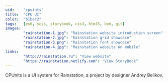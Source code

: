 ```yaml
---
uid:    "cpuints"
title:  "CPU UI"
color:  "b1bec2"
tags:   [es6, scss, storybook, css3, html5, bem, git]
images:
        "rainstation-1.jpg": "Rainstation website introduction screen"
        "rainstation-2.jpg": "Rainstation grid showcase"
        "rainstation-3.png": "Rainstation font showcase"
        "rainstation-4.jpg": "Rainstation website on mobile"
links:
        "http://rainstation.ru": "View website"
        "https://rainstation.netlify.com": "View StoryBook"
---
```


CPUnits is a UI system for Rainstation, a project by designer Andrey Belikov.
